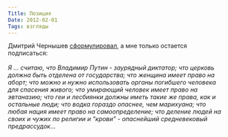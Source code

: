 ```yaml
---
Title: Позиция
Date: 2012-02-01
Tags: взгляды
---
```


<div class="text">Дмитрий Чернышев <a href="http://mi3ch.livejournal.com/2019584.html">сформулировал</a>, а мне только остается подписаться:<br /><br />
<i>Я ... считаю, что Владимир Путин - заурядный диктатор; что церковь должна быть отделена от государства; что женщина имеет право на аборт; что можно и нужно использовать органы погибшего человека для спасения живого; что умирающий человек имеет право на эвтаназию; что геи и лесбиянки должны иметь такие же права, как и остальные люди; что водка гораздо опаснее, чем марихуана; что любая нация имеет право на самоопределение; что деление людей на своих и чужих по религии и "крови" - опаснейший средневековый предрассудок... </i></div>